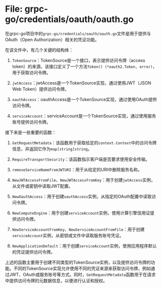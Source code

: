# File: grpc-go/credentials/oauth/oauth.go

在grpc-go项目中的`grpc-go/credentials/oauth/oauth.go`文件是用于提供与OAuth（Open Authorization）相关的凭证功能。

在该文件中，有几个关键的结构体：

1. `TokenSource`：TokenSource是一个接口，表示提供访问令牌（access token）的来源。该接口定义了一个方法`Token() (*oauth2.Token, error)`，用于获取访问令牌。

2. `jwtAccess`：jwtAccess是一个TokenSource实现，通过使用JWT（JSON Web Token）提供访问令牌。

3. `oauthAccess`：oauthAccess是一个TokenSource实现，通过使用OAuth提供访问令牌。

4. `serviceAccount`：serviceAccount是一个TokenSource实现，通过使用服务账号提供访问令牌。

接下来是一些重要的函数：

1. `GetRequestMetadata`：该函数用于获取给定的`context.Context`中的访问令牌信息，并返回它作为`map[string]string`。

2. `RequireTransportSecurity`：该函数指示客户端是否要求使用安全传输。

3. `removeServiceNameFromJWTURI`：用于从给定的URI中删除服务名称。

4. `NewJWTAccessFromFile`、`NewJWTAccessFromKey`：用于创建`jwtAccess`实例，从文件或密钥中读取JWT配置。

5. `NewOauthAccess`：用于创建`oauthAccess`实例，从指定的OAuth配置中读取访问令牌。

6. `NewComputeEngine`：用于创建`serviceAccount`实例，使用计算引擎信用证提供访问令牌。

7. `NewServiceAccountFromKey`、`NewServiceAccountFromFile`：用于创建`serviceAccount`实例，从密钥或文件中读取服务账号凭证。

8. `NewApplicationDefault`：用于创建`serviceAccount`实例，使用应用程序默认的凭证提供访问令牌。

上述的函数主要用于创建不同类型的TokenSource实例，以及提供访问令牌的功能。不同的TokenSource实现允许使用不同的凭证来源来获取访问令牌，例如通过JWT、OAuth或服务账号等方式。同时，`GetRequestMetadata`函数用于在请求中提供访问令牌的元数据信息，以便进行认证和授权。

